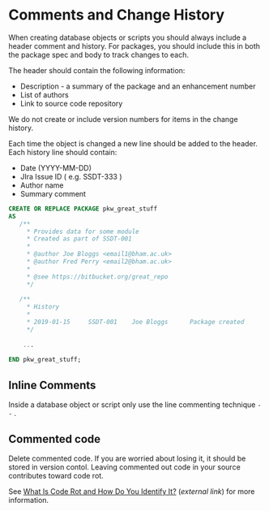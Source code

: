 # Comments and Change History

When creating database objects or scripts you should always include a header comment and history. For packages, you should include this in both the package spec and body to track changes to each. 

The header should contain the following information:

* Description - a summary of the package and an enhancement number
* List of authors
* Link to source code repository

We do not create or include version numbers for items in the change history. 

Each time the object is changed a new line should be added to the header. Each history line should contain:

* Date (YYYY-MM-DD)
* JIra Issue ID ( e.g. SSDT-333 )
* Author name
* Summary comment

```sql
CREATE OR REPLACE PACKAGE pkw_great_stuff 
AS
   /**
     * Provides data for some module
     * Created as part of SSDT-001
     *
     * @author Joe Bloggs <email1@bham.ac.uk>
     * @author Fred Perry <email2@bham.ac.uk>
     *
     * @see https://bitbucket.org/great_repo
     */ 
     
   /**
     * History
     * 
     * 2019-01-15     SSDT-001    Joe Bloggs      Package created
     */
    
    ...
    
END pkw_great_stuff;
```

## Inline Comments

Inside a database object or script only use the line commenting technique ```--``` . 


## Commented code

Delete commented code. If you are worried about losing it, it should be stored in version contol. Leaving commented out code in your source contributes toward code rot. 

See [What Is Code Rot and How Do You Identify It?](https://linearb.io/blog/what-is-code-rot/) (*external link*) for more information. 